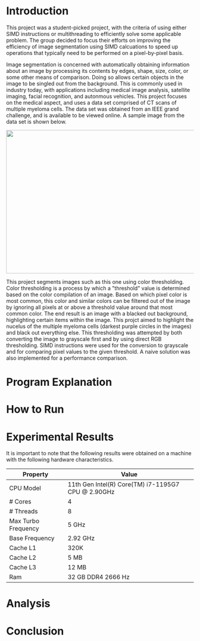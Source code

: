 # Introduction

This project was a student-picked project, with the criteria of using either SIMD instructions or multithreading to efficiently solve some applicable problem.  The group decided to focus their efforts on improving the efficiency of image segmentation using SIMD calcuations to speed up operations that typically need to be performed on a pixel-by-pixel basis.

Image segmentation is concerned with automatically obtaining information about an image by processing its contents by edges, shape, size, color, or some other means of comparison.  Doing so allows certain objects in the image to be singled out from the background.  This is commonly used in industry today, with applications including medical image analysis, satellite imaging, facial recognition, and autonmous vehicles.  This project focuses on the medical aspect, and uses a data set comprised of CT scans of multiple myeloma cells.  The data set was obtained from an IEEE grand challenge, and is available to be viewed online.  A sample image from the data set is shown below.

<img src="https://user-images.githubusercontent.com/89858703/233716971-34f0444b-f366-4014-a7f0-c3f2b70985a8.png"  width="512" height="384">

This project segments images such as this one using color thresholding.  Color thresholding is a process by which a "threshold" value is determined based on the color compilation of an image.  Based on which pixel color is most common, this color and similar colors can be filtered out of the image by ignoring all pixels at or above a threshold value around that most common color.  The end result is an image with a blacked out background, highlighting certain items within the image.  This projct aimed to highlight the nucelus of the multiple myeloma cells (darkest purple circles in the images) and black out everything else.  This thresholding was attempted by both converting the image to grayscale first and by using direct RGB thresholding.  SIMD instructions were used for the conversion to grayscale and for comparing pixel values to the given threshold.  A naive solution was also implemented for a performance comparison.

# Program Explanation




# How to Run



# Experimental Results

It is important to note that the following results were obtained on a machine with the following hardware characteristics.

| Property | Value |
| --- | --- |
| CPU Model | 11th Gen Intel(R) Core(TM) i7-1195G7 CPU @ 2.90GHz |
| # Cores | 4 |
| # Threads | 8 |
| Max Turbo Frequency | 5 GHz |
| Base Frequency | 2.92 GHz |
| Cache L1 | 320K |
| Cache L2 | 5 MB |
| Cache L3 | 12 MB |
|Ram | 32 GB DDR4 2666 Hz |



# Analysis




# Conclusion



